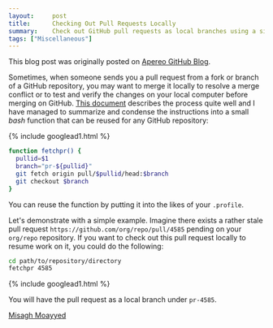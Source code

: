 ```yaml
---
layout:     post
title:      Checking Out Pull Requests Locally
summary:    Check out GitHub pull requests as local branches using a simple bash function.
tags: ["Miscellaneous"]
---
```


<div class="alert alert-success"><i class="far fa-lightbulb"></i> This blog post was originally posted on <a href="https://github.com/apereo/apereo.github.io">Apereo GitHub Blog</a>.</div>

Sometimes, when someone sends you a pull request from a fork or branch of a GitHub repository, you may want to merge it 
locally to resolve a merge conflict or to test and verify the changes on your local computer before merging on GitHub. [This document](https://help.github.com/en/github/collaborating-with-issues-and-pull-requests/checking-out-pull-requests-locally) describes the process quite well and I have managed to summarize and condense the 
instructions into a small *bash* function that can be reused for any GitHub repository:

{% include googlead1.html  %}

```bash
function fetchpr() {
  pullid=$1
  branch="pr-${pullid}"
  git fetch origin pull/$pullid/head:$branch
  git checkout $branch
}
```  

You can reuse the function by putting it into the likes of your `.profile`.

Let's demonstrate with a simple example. Imagine there exists a rather stale pull 
request `https://github.com/org/repo/pull/4585` pending on your `org/repo` repository. If you want to check out this pull request
locally to resume work on it, you could do the following:

```bash
cd path/to/repository/directory
fetchpr 4585
```         

{% include googlead1.html  %}

You will have the pull request as a local branch under `pr-4585`.

[Misagh Moayyed](https://fawnoos.com)
